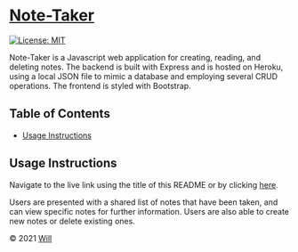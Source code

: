 # [Note-Taker](https://notetaking-app-express.herokuapp.com/)
[![License: MIT](https://img.shields.io/badge/License-MIT-yellow.svg)](https://opensource.org/licenses/MIT)

Note-Taker is a Javascript web application for creating, reading, and deleting notes. The backend is built with Express and is hosted on Heroku, using a local JSON file to mimic a database and employing several CRUD operations. The frontend is styled with Bootstrap.

## Table of Contents
   
* [Usage Instructions](#usage-instructions)

## Usage Instructions

Navigate to the live link using the title of this README or by clicking [here](https://notetaking-app-express.herokuapp.com/). 

Users are presented with a shared list of notes that have been taken, and can view specific notes for further information. Users are also able to create new notes or delete existing ones.

&copy; 2021 [Will](https://github.com/WillBerner)
